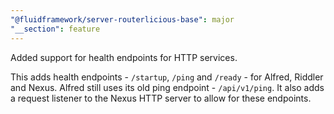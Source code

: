 ```yaml
---
"@fluidframework/server-routerlicious-base": major
"__section": feature
---
```


Added support for health endpoints for HTTP services.

This adds health endpoints - `/startup`, `/ping` and `/ready` - for Alfred, Riddler and Nexus. Alfred still uses its old ping endpoint - `/api/v1/ping`. It also adds a request listener to the Nexus HTTP server to allow for these endpoints.
